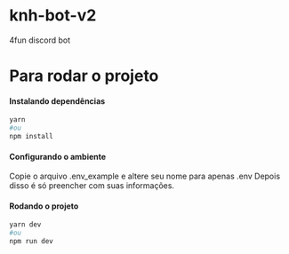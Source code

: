 # knh-bot-v2
4fun discord bot

<h1>Para rodar o projeto</h1>
<h4>Instalando dependências</h4>

```bash
yarn
#ou
npm install
```

<h4>Configurando o ambiente</h4>
Copie o arquivo .env_example e altere seu nome para apenas .env
Depois disso é só preencher com suas informações.

<h4>Rodando o projeto</h4>

```bash
yarn dev
#ou
npm run dev
```
